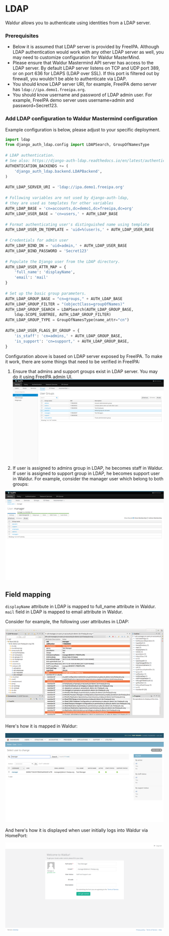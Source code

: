 # LDAP

Waldur allows you to authenticate using identities from a LDAP server.

### Prerequisites

- Below it is assumed that LDAP server is provided by FreeIPA. Although LDAP authentication would work with any other
  LDAP server as well, you may need to customize configuration for Waldur MasterMind.
- Please ensure that Waldur Mastermind API server has access to the LDAP server. By default LDAP server listens 
  on TCP and UDP port 389, or on port 636 for LDAPS (LDAP over SSL). If this port is filtered out by firewall,
  you wouldn't be able to authenticate via LDAP.
- You should know LDAP server URI, for example, FreeIPA demo server has ``ldap://ipa.demo1.freeipa.org``.
- You should know username and password of LDAP admin user. For example, FreeIPA demo server uses 
  username=admin and password=Secret123.

### Add LDAP configuration to Waldur Mastermind configuration

Example configuration is below, please adjust to your specific deployment.

```python
import ldap
from django_auth_ldap.config import LDAPSearch, GroupOfNamesType
 
# LDAP authentication.
# See also: https://django-auth-ldap.readthedocs.io/en/latest/authentication.html
AUTHENTICATION_BACKENDS += (
    'django_auth_ldap.backend.LDAPBackend',
)
 
AUTH_LDAP_SERVER_URI = 'ldap://ipa.demo1.freeipa.org'
 
# Following variables are not used by django-auth-ldap,
# they are used as templates for other variables
AUTH_LDAP_BASE = 'cn=accounts,dc=demo1,dc=freeipa,dc=org'
AUTH_LDAP_USER_BASE = 'cn=users,' + AUTH_LDAP_BASE
 
# Format authenticating user's distinguished name using template
AUTH_LDAP_USER_DN_TEMPLATE = 'uid=%(user)s,' + AUTH_LDAP_USER_BASE
 
# Credentials for admin user
AUTH_LDAP_BIND_DN = 'uid=admin,' + AUTH_LDAP_USER_BASE
AUTH_LDAP_BIND_PASSWORD = 'Secret123'
 
# Populate the Django user from the LDAP directory.
AUTH_LDAP_USER_ATTR_MAP = {
    'full_name': 'displayName',
    'email': 'mail'
}
 
# Set up the basic group parameters.
AUTH_LDAP_GROUP_BASE = "cn=groups," + AUTH_LDAP_BASE
AUTH_LDAP_GROUP_FILTER = "(objectClass=groupOfNames)"
AUTH_LDAP_GROUP_SEARCH = LDAPSearch(AUTH_LDAP_GROUP_BASE,
    ldap.SCOPE_SUBTREE, AUTH_LDAP_GROUP_FILTER)
AUTH_LDAP_GROUP_TYPE = GroupOfNamesType(name_attr="cn")
 
AUTH_LDAP_USER_FLAGS_BY_GROUP = {
    'is_staff': 'cn=admins,' + AUTH_LDAP_GROUP_BASE,
    'is_support': 'cn=support,' + AUTH_LDAP_GROUP_BASE,
}

```

Configuration above is based on LDAP server exposed by FreeIPA. To make it work, there are some things
that need to be verified in FreeIPA:

1. Ensure that admins and support groups exist in LDAP server. You may do it using FreeIPA admin UI.
[![FreeIPA groups](img/freeipa-groups.png)](img/freeipa-groups.png)
1. If user is assigned to admins group in LDAP, he becomes staff in Waldur.
If user is assigned to support group in LDAP, he becomes support user in Waldur.
For example, consider the manager user which belong to both groups:

[![Manager user](img/manager-freeipa.png)](img/manager-freeipa.png)


## Field mapping
``displayName`` attribute in LDAP is mapped to full_name attribute in Waldur.
``mail`` field in LDAP is mapped to email attribute in Waldur. 

Consider for example, the following user attributes in LDAP:

[![LDAP explorer](img/manager-ldap-explorer.png)](img/manager-ldap-explorer.png)

Here's how it is mapped in Waldur:

[![Waldur admin](img/manager-django-admin.png)](img/manager-django-admin.png)

And here's how it is displayed when user initially logs into Waldur via HomePort:

[![Homeport login](img/manager-waldur.png)](img/manager-waldur.png)
